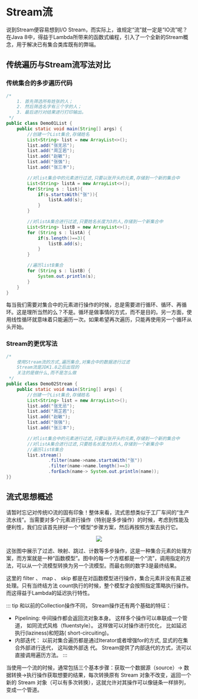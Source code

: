 # Stream流
说到Stream便容易想到I/O Stream，而实际上，谁规定“流”就一定是“IO流”呢？在Java 8中，得益于Lambda所带来的函数式编程，引入了一个全新的Stream概念，用于解决已有集合类库既有的弊端。
## 传统遍历与Stream流写法对比
### 传统集合的多步遍历代码
```java
/*
    1. 首先筛选所有姓张的人；
    2. 然后筛选名字有三个字的人；
    3. 最后进行对结果进行打印输出。
 */
public class Demo01List {
    public static void main(String[] args) {
        //创建一个List集合,存储姓名
        List<String> list = new ArrayList<>();
        list.add("张无忌");
        list.add("周芷若");
        list.add("赵敏");
        list.add("张强");
        list.add("张三丰");

        //对list集合中的元素进行过滤,只要以张开头的元素,存储到一个新的集合中
        List<String> listA = new ArrayList<>();
        for(String s : list){
            if(s.startsWith("张")){
                listA.add(s);
            }
        }

        //对listA集合进行过滤,只要姓名长度为3的人,存储到一个新集合中
        List<String> listB = new ArrayList<>();
        for (String s : listA) {
            if(s.length()==3){
                listB.add(s);
            }
        }

        //遍历listB集合
        for (String s : listB) {
            System.out.println(s);
        }
    }
}
```
每当我们需要对集合中的元素进行操作的时候，总是需要进行循环、循环、再循环。这是理所当然的么？不是。循环是做事情的方式，而不是目的。另一方面，使用线性循环就意味着只能遍历一次。如果希望再次遍历，只能再使用另一个循环从头开始。

### Stream的更优写法
```java
/*
    使用Stream流的方式,遍历集合,对集合中的数据进行过滤
    Stream流是JDK1.8之后出现的
    关注的是做什么,而不是怎么做
 */
public class Demo02Stream {
    public static void main(String[] args) {
        //创建一个List集合,存储姓名
        List<String> list = new ArrayList<>();
        list.add("张无忌");
        list.add("周芷若");
        list.add("赵敏");
        list.add("张强");
        list.add("张三丰");

        //对list集合中的元素进行过滤,只要以张开头的元素,存储到一个新的集合中
        //对listA集合进行过滤,只要姓名长度为3的人,存储到一个新集合中
        //遍历listB集合
        list.stream()
                .filter(name->name.startsWith("张"))
                .filter(name->name.length()==3)
                .forEach(name-> System.out.println(name));
}}
```

## 流式思想概述
请暂时忘记对传统IO流的固有印象！整体来看，流式思想类似于工厂车间的“生产流水线”。当需要对多个元素进行操作（特别是多步操作）的时候，考虑到性能及便利性，我们应该首先拼好一个“模型”步骤方案，然后再按照方案去执行它。

<div align="center">
<img src="http://ww1.sinaimg.cn/large/007Rnr4nly1g9o72vejulj30u40emahj.jpg">
</div>

这张图中展示了过滤、映射、跳过、计数等多步操作，这是一种集合元素的处理方案，而方案就是一种“函数模型”。图中的每一个方框都是一个“流”，调用指定的方法，可以从一个流模型转换为另一个流模型。而最右侧的数字3是最终结果。

这里的 filter 、 map 、 skip 都是在对函数模型进行操作，集合元素并没有真正被处理。只有当终结方法 count执行的时候，整个模型才会按照指定策略执行操作。而这得益于Lambda的延迟执行特性。

::: tip 和以前的Collection操作不同， Stream操作还有两个基础的特征：
- Pipelining: 中间操作都会返回流对象本身。 这样多个操作可以串联成一个管道， 如同流式风格（fluentstyle）。 这样做可以对操作进行优化， 比如延迟执行(laziness)和短路( short-circuiting)。
- 内部迭代： 以前对集合遍历都是通过Iterator或者增强for的方式, 显式的在集合外部进行迭代， 这叫做外部迭
代。 Stream提供了内部迭代的方式，流可以直接调用遍历方法。
:::

当使用一个流的时候，通常包括三个基本步骤：获取一个数据源（source）→ 数据转换→执行操作获取想要的结果，每次转换原有 Stream 对象不改变，返回一个新的 Stream 对象（可以有多次转换），这就允许对其操作可以像链条一样排列，变成一个管道。
